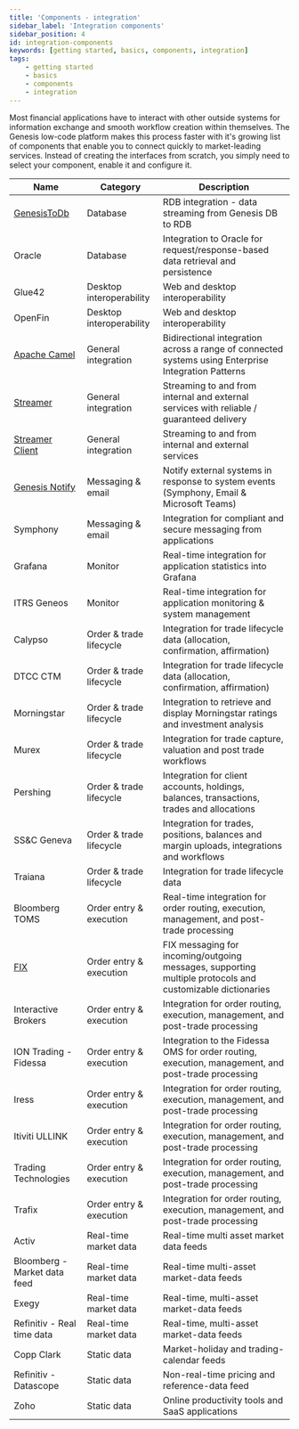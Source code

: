 ```yaml
---
title: 'Components - integration'
sidebar_label: 'Integration components'
sidebar_position: 4
id: integration-components
keywords: [getting started, basics, components, integration]
tags:
    - getting started
    - basics
    - components
    - integration
---
```


Most financial applications have to interact with other outside systems for information exchange and smooth workflow creation within themselves. The Genesis low-code platform makes this process faster with it's growing list of components that enable you to connect quickly to market-leading services. Instead of creating the interfaces from scratch, you simply need to select your component, enable it and configure it.

| Name                                                                                                                              | Category                 | Description                                                                                               |
|-----------------------------------------------------------------------------------------------------------------------------------|--------------------------|-----------------------------------------------------------------------------------------------------------|
| [GenesisToDb](../../../03_server/10_integration/02_database-streaming-out/02_basics.md)                                               | Database                 | RDB integration - data streaming from Genesis DB to RDB                                                   |
| Oracle                                                                                                                            | Database                 | Integration to Oracle for request/response-based data retrieval and persistence                           |
| Glue42                                                                                                                            | Desktop interoperability | Web and desktop interoperability                                                                          |
| OpenFin                                                                                                                           | Desktop interoperability | Web and desktop interoperability                                                                          |
| [Apache Camel](../../../03_server/10_integration/10_apache-camel/01_introduction.md)                                                  | General integration      | Bidirectional integration across a range of connected systems using Enterprise Integration Patterns       |
| [Streamer](../../../03_server/10_integration/04_gateways-and-streamers/02_streamer.md/#creating-a-streamer)	                          | General integration      | Streaming to and from internal and external services with reliable / guaranteed delivery                  |
| [Streamer Client](../../../03_server/10_integration/04_gateways-and-streamers/03_streamer-client.md/#creating-a-streamer-client)      | General integration      | Streaming to and from internal and external services                                                      |
| [Genesis Notify](../../../03_server/10_integration/06_notify/01_configuring.md)                                                       | Messaging & email        | Notify external systems in response to system events (Symphony, Email & Microsoft Teams)                  |
| Symphony                                                                                                                          | Messaging & email        | Integration for compliant and secure messaging from applications                                          |
| Grafana	                                                                                                                          | Monitor                  | Real-time integration for application statistics into Grafana                                             |
| ITRS Geneos                                                                                                                       | Monitor                  | Real-time integration for application monitoring & system management                                      |
| Calypso                                                                                                                           | Order & trade lifecycle  | Integration for trade lifecycle data (allocation, confirmation, affirmation)                              |
| DTCC CTM                                                                                                                          | Order & trade lifecycle  | Integration for trade lifecycle data (allocation, confirmation, affirmation)                              |
| Morningstar	                                                                                                                      | Order & trade lifecycle  | Integration to retrieve and display Morningstar ratings and investment analysis                           |
| Murex	                                                                                                                            | Order & trade lifecycle  | Integration for trade capture, valuation and post trade workflows                                         |
| Pershing	                                                                                                                         | Order & trade lifecycle  | Integration for client accounts, holdings, balances, transactions, trades and allocations                 |
| SS&C Geneva                                                                                                                       | Order & trade lifecycle  | Integration for trades, positions, balances and margin uploads, integrations and workflows                |
| Traiana	                                                                                                                          | Order & trade lifecycle  | Integration for trade lifecycle data                                                                      |
| Bloomberg TOMS                                                                                                                    | Order entry & execution  | Real-time integration for order routing, execution, management, and post-trade processing                 |
| [FIX](../../../03_server/10_integration/04_gateways-and-streamers/04_fix-xlator.md)                                                   | Order entry & execution  | FIX messaging for incoming/outgoing messages, supporting multiple protocols and customizable dictionaries |
| Interactive Brokers                                                                                                               | Order entry & execution  | Integration for order routing, execution, management, and post-trade processing                           |
| ION Trading - Fidessa                                                                                                             | Order entry & execution  | Integration to the Fidessa OMS for order routing, execution, management, and post-trade processing        |
| Iress	                                                                                                                            | Order entry & execution  | Integration for order routing, execution, management, and post-trade processing                           |
| Itiviti ULLINK                                                                                                                    | Order entry & execution  | Integration for order routing, execution, management, and post-trade processing                           |
| Trading Technologies                                                                                                              | Order entry & execution  | Integration for order routing, execution, management, and post-trade processing                           |
| Trafix	                                                                                                                           | Order entry & execution  | Integration for order routing, execution, management, and post-trade processing                           |
| Activ	                                                                                                                            | Real-time market data    | Real-time multi asset market data feeds                                                                   |
| Bloomberg - Market data feed                                                                                                      | Real-time market data    | Real-time multi-asset market-data feeds                                                                   |
| Exegy	                                                                                                                            | Real-time market data    | Real-time, multi-asset market-data feeds                                                                  |
| Refinitiv - Real time data                                                                                                        | Real-time market data    | Real-time, multi-asset market-data feeds                                                                  |
| Copp Clark                                                                                                                        | Static data              | Market-holiday and trading-calendar feeds                                                                 |
| Refinitiv - Datascope                                                                                                             | Static data              | Non-real-time pricing and reference-data feed                                                             |
| Zoho	                                                                                                                             | Static data              | Online productivity tools and SaaS applications                                                           |




